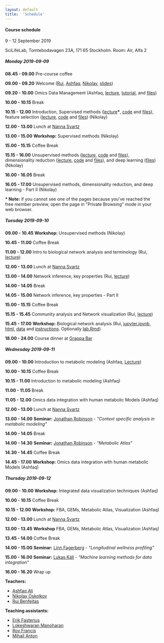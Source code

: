 ```yaml
---
layout: default
title:  'Schedule'
---
```

#### Course schedule

9 - 12 September 2019

SciLifeLab, Tomtebodavagen 23A, 171 65 Stockholm. 
Room: Air, Alfa 2  
  

  
##### Monday 2019-09-09
  

  
**08.45 - 09.00** Pre-course coffee

**09.00 - 09.20** Welcome ([Rui][5], [Ashfaq][6], [Nikolay][7], [slides][23])

**09.20 - 10.00** Omics Data Management (Ashfaq, [lecture][24], [tutorial][34], and [files][35])

**10.00 - 10.15** Break

**10.15 - 12.00** Introduction, Supervised methods ([lecture][31]<b>\*</b>, [code][13] and [files][25]), feature selection ([lecture][30], [code][15] and [files][26]) (Nikolay)

**12.00 - 13.00** Lunch at [Nanna Svartz][11] 

**13.00 - 15.00** **Workshop:** Supervised methods (Nikolay)

**15.00 - 15.15** Coffee Break

**15.15 - 16.00** Unsupervised methods ([lecture][32], [code][14] and [files][27]), dimensionality reduction ([lecture][33], [code][16] and [files][28]), and deep learning ([files][29]) (Nikolay)

**16.00 - 16.05** Break

**16.05 - 17.00** Unsupervised methods, dimensionality reduction, and deep learning - Part II (Nikolay)

**<b>\*</b> Note:** if you cannot see one of the pages because you've reached the free member preview,
open the page in "Private Browsing" mode in your web browser.  


##### Tuesday 2019-09-10

**09.00 - 10.45** **Workshop:** Unsupervised methods (Nikolay)

**10.45 - 11.00** Coffee Break

**11.00 - 12.00** Intro to biological network analysis and terminology (Rui, [lecture][17])

**12.00 - 13.00** Lunch at [Nanna Svartz][11] 

**13.00 - 14.00** Network inference, key properties (Rui, [lecture][21])

**14.00 - 14.05** Break

**14.05 - 15.00** Network inference, key properties - Part II

**15.00 - 15.15** Coffee Break

**15.15 - 15.45** Community analysis and Network visualization (Rui, [lecture][22])

**15.45 - 17.00** **Workshop:** Biological network analysis (Rui, [jupyter.ipynb][20], [html][18], [data](session_topology/data.zip) and [instructions][19]. Optionally [lab.Rmd](session_topology/lab.Rmd))

**18.00 - 24.00** Course dinner at [Grappa Bar][12]



##### Wednesday 2019-09-11

**09.00 - 10.00** Introduction to metabolic modeling (Ashfaq, [Lecture](session_gems/GenomeScaleModelling_2.html))

**10.00 - 10.15** Coffee Break

**10.15 - 11.00** Introduction to metabolic modeling (Ashfaq)

**11.00 - 11.05** Break

**11.05 - 12.00** Omics data integration with human metabolic Models (Ashfaq)

**12.00 - 13.00** Lunch at [Nanna Svartz][11] 

**13.00 - 14.00** **Seminar:** [Jonathan Robinson][3] - *"Context specific analysis in metabolic modeling"*

**14.00 - 14.05** Break

**14.00 - 14.30** **Seminar:** [Jonathan Robinson][3] - *"Metabolic Atlas"*

**14.30 - 14.45** Coffee Break

**14.45 - 17.00** **Workshop:** Omics data integration with human metabolic Models (Ashfaq)


##### Thursday 2019-09-12

**09.00 - 10.00** **Workshop:** Integrated data visualization techniques (Ashfaq)

**10.00 - 10.15** Coffee Break

**10.15 - 12.00** **Workshop:** FBA, GEMs, Metabolic Atlas, Visualization (Ashfaq)

**12.00 - 13.00** Lunch at [Nanna Svartz][11] 

**13.00 - 13.45** **Workshop**  FBA, GEMs, Metabolic Atlas, Visualization (Ashfaq)

**13.45 - 14.00** Coffee Break

**14.00 - 15.00** **Seminar:** [Linn Fagerberg][1] - *"Longitudinal wellness profiling"*

**15.00 - 16.00** **Seminar:** [Lukas Käll][2] - *"Machine learning methods for data integration"*

**16.00 - 16.20** Wrap up

  
**Teachers:**
- [Ashfaq Ali][6]
- [Nikolay Oskolkov][7]
- [Rui Benfeitas][5]


**Teaching assistants:**
- [Erik Fasterius][8]
- [Lokeshwaran Manoharan][9]
- [Roy Francis][10]
- [Mihail Anton][4]


[1]: https://www.kth.se/kcap/the-kth-center-for-applied-precision-medicine-kcap-1.639039
[2]: http://kaell.org/
[3]: https://research.chalmers.se/en/person/jonrob
[4]: https://www.chalmers.se/en/staff/Pages/mihail-anton.aspx
[5]: https://nbis.se/about/staff/rui-benfeitas/
[6]: https://nbis.se/about/staff/ashfaq-ali/
[7]: https://nbis.se/about/staff/nikolay-oskolkov/
[8]: https://nbis.se/about/staff/erik-fasterius/
[9]: https://nbis.se/about/staff/lokeshwaran-manoharan/
[10]: https://nbis.se/about/staff/roy-francis/
[11]: https://restaurang-ns.ki.se/restaurang-nanna-svartz/
[12]: http://www.grappabar.nu/
[13]: session_ml/SupervisedOMICsIntegration/supervised_omics_integr_CLL.html
[14]: session_ml/UnsupervisedOMICsIntegration/UnsupervisedOMICsIntegration.html
[15]: session_ml/FeatureSelectionIntegrOMICs/OmicsInt_GeneralStats_FeatureSelection.html
[16]: session_ml/DimReductSingleCell/OmicsInt_GeneralStats_DimensionalityReduction.html
[17]: session_topology/1Intro.pdf
[18]: session_topology/lab.html
[19]: session_topology/topology_notes.md
[20]: session_topology/lab.ipynb
[21]: session_topology/2Inference.pdf
[22]: session_topology/3Community.pdf
[23]: session_dm/welcome.pdf
[24]: session_dm/Data-management-for-data-integration.html
[25]: session_ml/SupervisedOMICsIntegration.zip
[26]: session_ml/FeatureSelectionIntegrOMICs.zip
[27]: session_ml/UnsupervisedOMICsIntegration.zip
[28]: session_ml/DimReductSingleCell.zip
[29]: session_ml/DeepLearningDataIntegration.zip
[30]: https://towardsdatascience.com/select-features-for-omics-integration-511390b7e7fd
[31]: https://towardsdatascience.com/supervised-omics-integration-2158e1a6d23f
[32]: https://towardsdatascience.com/unsupervised-omics-integration-688bf8fa49bf
[33]: https://towardsdatascience.com/reduce-dimensions-for-single-cell-4224778a2d67
[34]: session_dm/DataManagementTutorial.Rmd
[35]: session_dm/dm_data.zip
